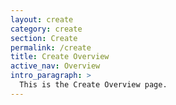 ```yaml
---
layout: create
category: create
section: Create
permalink: /create
title: Create Overview
active_nav: Overview
intro_paragraph: >
  This is the Create Overview page.
---
```

